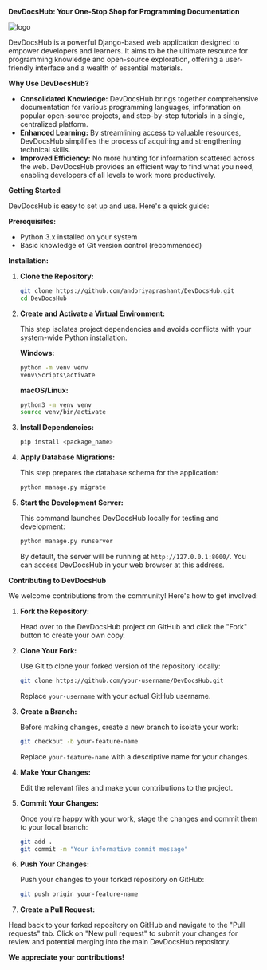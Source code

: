 **DevDocsHub: Your One-Stop Shop for Programming Documentation**

![logo](https://github.com/user-attachments/assets/b6c99669-8fbe-4880-bc6a-372f2c524a2c)

DevDocsHub is a powerful Django-based web application designed to empower developers and learners. It aims to be the ultimate resource for programming knowledge and open-source exploration, offering a user-friendly interface and a wealth of essential materials.

**Why Use DevDocsHub?**

* **Consolidated Knowledge:** DevDocsHub brings together comprehensive documentation for various programming languages, information on popular open-source projects, and step-by-step tutorials in a single, centralized platform.
* **Enhanced Learning:** By streamlining access to valuable resources, DevDocsHub simplifies the process of acquiring and strengthening technical skills.
* **Improved Efficiency:**  No more hunting for information scattered across the web. DevDocsHub provides an efficient way to find what you need, enabling developers of all levels to work more productively.

**Getting Started**

DevDocsHub is easy to set up and use. Here's a quick guide:

**Prerequisites:**

* Python 3.x installed on your system
* Basic knowledge of Git version control (recommended)

**Installation:**

1. **Clone the Repository:**

   ```bash
   git clone https://github.com/andoriyaprashant/DevDocsHub.git
   cd DevDocsHub
   ```

2. **Create and Activate a Virtual Environment:**

   This step isolates project dependencies and avoids conflicts with your system-wide Python installation. 

   **Windows:**

   ```bash
   python -m venv venv
   venv\Scripts\activate
   ```

   **macOS/Linux:**

   ```bash
   python3 -m venv venv
   source venv/bin/activate
   ```

3. **Install Dependencies:**

   ```bash
   pip install <package_name>
   ```

4. **Apply Database Migrations:**

   This step prepares the database schema for the application:

   ```bash
   python manage.py migrate
   ```

5. **Start the Development Server:**

   This command launches DevDocsHub locally for testing and development:

   ```bash
   python manage.py runserver
   ```

   By default, the server will be running at `http://127.0.0.1:8000/`. You can access DevDocsHub in your web browser at this address.

**Contributing to DevDocsHub**

We welcome contributions from the community! Here's how to get involved:

1. **Fork the Repository:**

   Head over to the DevDocsHub project on GitHub and click the "Fork" button to create your own copy. 

2. **Clone Your Fork:**

   Use Git to clone your forked version of the repository locally:

   ```bash
   git clone https://github.com/your-username/DevDocsHub.git
   ```
   Replace `your-username` with your actual GitHub username.

3. **Create a Branch:**

   Before making changes, create a new branch to isolate your work:

   ```bash
   git checkout -b your-feature-name
   ```
   Replace `your-feature-name` with a descriptive name for your changes.

4. **Make Your Changes:**

   Edit the relevant files and make your contributions to the project.

5. **Commit Your Changes:**

   Once you're happy with your work, stage the changes and commit them to your local branch:

   ```bash
   git add .
   git commit -m "Your informative commit message"
   ```

6. **Push Your Changes:**

   Push your changes to your forked repository on GitHub:

   ```bash
   git push origin your-feature-name
   ```

7. **Create a Pull Request:**

Head back to your forked repository on GitHub and navigate to the "Pull requests" tab. Click on "New pull request" to submit your changes for review and potential merging into the main DevDocsHub repository.

**We appreciate your contributions!**


  





